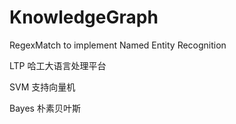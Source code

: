 # KnowledgeGraph

RegexMatch to implement Named Entity Recognition

LTP 哈工大语言处理平台

SVM 支持向量机

Bayes 朴素贝叶斯
